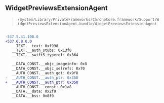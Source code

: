 ## WidgetPreviewsExtensionAgent

> `/System/Library/PrivateFrameworks/ChronoCore.framework/Support/WidgetPreviewsExtensionAgent.bundle/WidgetPreviewsExtensionAgent`

```diff

-537.5.41.100.0
+537.6.8.0.0
   __TEXT.__text: 0xf998
   __TEXT.__auth_stubs: 0x13f0
   __TEXT.__swift5_typeref: 0x364

   __DATA_CONST.__objc_imageinfo: 0x8
   __DATA_CONST.__objc_selrefs: 0x70
   __AUTH_CONST.__auth_got: 0x9f8
-  __AUTH_CONST.__auth_ptr: 0x358
+  __AUTH_CONST.__auth_ptr: 0x350
   __AUTH_CONST.__const: 0x1a8
   __DATA.__data: 0x2f0
   __DATA.__bss: 0x8f0

```
